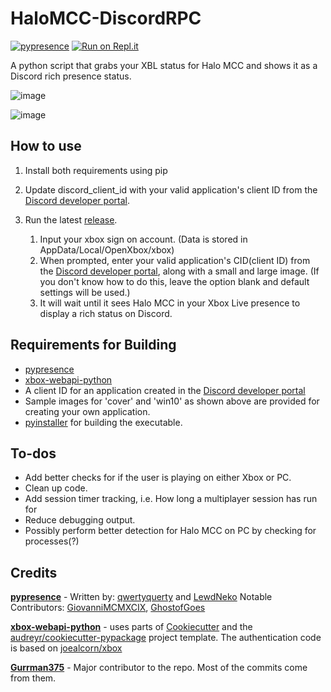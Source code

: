 # HaloMCC-DiscordRPC
[![pypresence](https://img.shields.io/badge/using-pypresence-00bb88.svg?style=for-the-badge&logo=discord&logoWidth=20)](https://github.com/qwertyquerty/pypresence)
[![Run on Repl.it](https://repl.it/badge/github/Gurrman375/HaloMCC-DiscordRPC)](https://repl.it/github/Gurrman375/HaloMCC-DiscordRPC)

A python script that grabs your XBL status for Halo MCC and shows it as a Discord rich presence status.

![image](https://i.imgur.com/51Zdnv9l.png)

![image](https://user-images.githubusercontent.com/25113575/79253406-024b9e80-7e38-11ea-800f-2445d05d835e.png)

<h2>How to use</h2>

1. Install both requirements using pip
2. Update discord_client_id with your valid application's client ID from the [Discord developer portal](https://discordapp.com/developers).  

3. Run the latest [release](https://github.com/kay-el-zed/HaloMCC-DiscordRPC/releases). 

	
	1. Input your xbox sign on account. (Data is stored in AppData/Local/OpenXbox/xbox)
 	2. When prompted, enter your valid application's CID(client ID) from the [Discord developer portal](https://discord.com/developers/applications), along with a small and large image. (If you don't know how to do this, leave the option blank and default settings will be used.)
 	3. It will wait until it sees Halo MCC in your Xbox Live presence to display a rich status on Discord.

<h2>Requirements for Building</h2>

* [pypresence](https://github.com/qwertyquerty/pypresence)
* [xbox-webapi-python](https://github.com/openxbox/xbox-webapi-python)
* A client ID for an application created in the [Discord developer portal](https://discordapp.com/developers) 
* Sample images for 'cover' and 'win10' as shown above are provided for creating your own application.
* [pyinstaller](https://www.pyinstaller.org/downloads.html) for building the executable.


<h2>To-dos</h2>

* Add better checks for if the user is playing on either Xbox or PC.
* Clean up code.
* Add session timer tracking, i.e. How long a multiplayer session has run for
* Reduce debugging output.
* Possibly perform better detection for Halo MCC on PC by checking for processes(?)

<h2>Credits</h2>

<b>[pypresence](https://github.com/qwertyquerty/pypresence)</b> - Written by: [qwertyquerty](https://github.com/qwertyquerty) and [LewdNeko](https://github.com/lewdneko) Notable Contributors: [GiovanniMCMXCIX](https://github.com/GiovanniMCMXCIX), [GhostofGoes](https://github.com/GhostofGoes)

<b>[xbox-webapi-python](https://github.com/openxbox/xbox-webapi-python)</b> - uses parts of [Cookiecutter](https://github.com/audreyr/cookiecutter) and the [audreyr/cookiecutter-pypackage](https://github.com/audreyr/cookiecutter-pypackage) project template. The authentication code is based on [joealcorn/xbox](https://github.com/joealcorn/xbox)

<b>[Gurrman375](https://github.com/Gurrman375)</b> - Major contributor to the repo. Most of the commits come from them.
